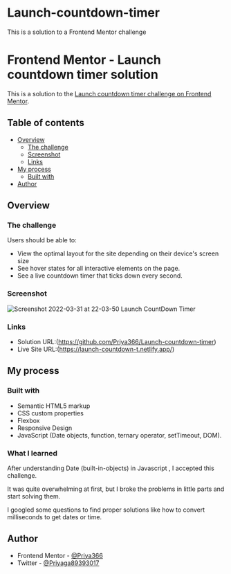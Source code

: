 # Launch-countdown-timer
This is a solution to a Frontend Mentor challenge


# Frontend Mentor - Launch countdown timer solution

This is a solution to the [Launch countdown timer challenge on Frontend Mentor](https://www.frontendmentor.io/challenges/launch-countdown-timer-N0XkGfyz-).


## Table of contents

- [Overview](#overview)
  - [The challenge](#the-challenge)
  - [Screenshot](#screenshot)
  - [Links](#links)
- [My process](#my-process)
  - [Built with](#built-with)
- [Author](#author)


## Overview

### The challenge

Users should be able to:

- View the optimal layout for the site depending on their device's screen size
- See hover states for all interactive elements on the page.
- See a live countdown timer that ticks down every second.

### Screenshot


![Screenshot 2022-03-31 at 22-03-50 Launch CountDown Timer](https://user-images.githubusercontent.com/96676832/161105713-05d51333-2314-469d-ae07-e878b1e42153.png)



### Links

- Solution URL:(https://github.com/Priya366/Launch-countdown-timer)
- Live Site URL:(https://launch-countdown-t.netlify.app/)

## My process

### Built with

- Semantic HTML5 markup
- CSS custom properties
- Flexbox
- Responsive Design 
- JavaScript (Date objects, function, ternary operator, setTimeout, DOM). 

### What I learned

After understanding Date (built-in-objects) in Javascript , I accepted this challenge. 

It was quite overwhelming at first, but I broke the problems in little parts and start solving them.

I googled some questions to find proper solutions like how to convert milliseconds to get dates or time. 

## Author

- Frontend Mentor - [@Priya366](https://www.frontendmentor.io/profile/Priya366)
- Twitter - [@Priyaga89393017](https://twitter.com/Priyaga89393017)
